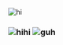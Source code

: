 ![hi](https://files.catbox.moe/xx40ly.png)
### ![hihi](https://files.catbox.moe/s36jb2.png) ![guh](https://i.imgur.com/RTrrlV1.png)

